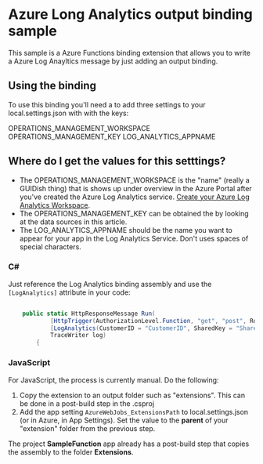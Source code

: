 # Azure Long Analytics output binding sample

This sample is a Azure Functions binding extension that allows you to write a Azure Log Anayltics message by just adding an output binding.

## Using the binding

To use this binding you'll need a to add three settings to your local.settings.json with with the keys:

OPERATIONS_MANAGEMENT_WORKSPACE
OPERATIONS_MANAGEMENT_KEY
LOG_ANALYTICS_APPNAME

## Where do I get the values for this setttings?
- The OPERATIONS_MANAGEMENT_WORKSPACE is the "name" (really a GUIDish thing) that is shows up under overview in the Azure Portal after you've created the Azure Log Analytics service. [Create your Azure Log Analytics Workspace](https://docs.microsoft.com/en-us/azure/log-analytics/log-analytics-get-started).
- The OPERATIONS_MANAGEMENT_KEY can be obtained the by looking at the data sources in this article.
- The LOG_ANALYTICS_APPNAME should be the name you want to appear for your app in the Log Analytics Service. Don't uses spaces of special characters.

### C#

Just reference the Log Analytics binding assembly and use the `[LogAnalytics]` attribute in your code:

```csharp

    public static HttpResponseMessage Run(
            [HttpTrigger(AuthorizationLevel.Function, "get", "post", Route = null)]HttpRequestMessage req,
            [LogAnalytics(CustomerID = "CustomerID", SharedKey = "SharedKey", LogName = "LogName")] out LogAnalyticsMessage logAnalyticsMessage,
            TraceWriter log)
        {
```

### JavaScript

For JavaScript, the process is currently manual. Do the following:
1. Copy the extension to an output folder such as "extensions". This can be done in a post-build step in the .csproj
2. Add the app setting `AzureWebJobs_ExtensionsPath` to local.settings.json (or in Azure, in App Settings). Set the value to the **parent** of your "extension" folder from the previous step.

The project **SampleFunction** app already has a post-build step that copies the assembly to the folder **Extensions**.             
